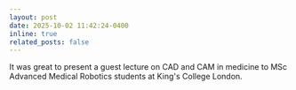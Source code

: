 ```yaml
---
layout: post
date: 2025-10-02 11:42:24-0400
inline: true
related_posts: false
---
```


It was great to present a guest lecture on CAD and CAM in medicine to MSc Advanced Medical Robotics students at King's College London.
